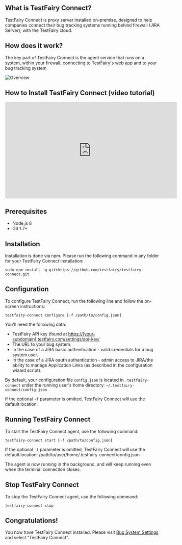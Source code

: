 
## What is TestFairy Connect?

TestFairy Connect is proxy server installed on-premise, designed to help companies connect their bug tracking systems running behind firewall (JIRA Server), with the TestFairy cloud.

## How does it work?

The key part of TestFairy Connect is the agent service that runs on a system, within your firewall, connecting to TestFairy's web app and to your bug tracking system.

![Overview](/img/testfairy-connect/0-overview.png)

## How to Install TestFairy Connect (video tutorial)

<iframe width="560" height="315" src="https://www.youtube.com/embed/SdEHd8jNsOM" frameborder="0" allowfullscreen></iframe>


## Prerequisites
* Node.js 8
* Git 1.7+

## Installation

Installation is done via npm. Please run the following command in any folder for your TestFairy Connect installation:

```
sudo npm install -g git+https://github.com/testfairy/testfairy-connect.git
```

## Configuration

To configure TestFairy Connect, run the following line and follow the on-screen instructions:


```
testfairy-connect configure [-f /path/to/config.json]
```

You'll need the following data:

* TestFairy API key (found at [https://[your-subdomain].testfairy.com/settings/api-key/](https://[your-subdomain].testfairy.com/settings/api-key/)
* The URL to your bug system.
* In the case of a JIRA basic authentication - valid credentials for a bug system user.
* In the case of a JIRA oauth authentication - admin access to JIRA/the ability to manage Application Links (as described in the configuration wizard script).

By default, your configuration file `config.json` is located in `.testfairy-connect` under the running user's home directory: `~/.testfairy-connect/config.json`

If the optional `-f` parameter is omitted, TestFairy Connect will use the default location.

## Running TestFairy Connect

To start the TestFairy Connect agent, use the following command:

```
testfairy-connect start [-f /path/to/config.json]
```

If the optional `-f` parameter is omitted, TestFairy Connect will use the default location: /path/to/user/home/.testfairy-connect/config.json

The agent is now running in the background, and will keep running even when the terminal connection closes.

## Stop TestFairy Connect

To stop the TestFairy Connect agent, use the following command:

```
testfairy-connect stop
```

## Congratulations!

You now have TestFairy Connect installed.
Please visit [Bug System Settings](https://app.testfairy.com/settings/bug-system/) and select "TestFairy Connect".


